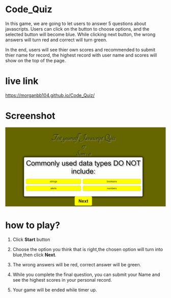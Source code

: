 # Code_Quiz

In this game, we are going to let users to answer 5 questions about javascripts. Users can click on the button to choose options, and the selected button will become blue. While clicking next button, the wrong answers will turn red and correct will turn green.

In the end, users will see thier own scores and recommended to submit thier name for record, the highest record with user name and scores will show on the top of the page.

# live link
https://morganbb104.github.io/Code_Quiz/

# Screenshot
![Quiz code](https://github.com/Morganbb104/Code_Quiz/blob/main/asset/images/quiz-code-game.jpg)

# how to play?

1. Click **Start** button

2. Choose the option you think that is right,the chosen option will turn into blue,then click **Next**.

3. The wrong answers will be red, correct answer will be green.

4. While you complete the final question, you can submit your Name and see the highest scores in your personal record.

5. Your game will be ended while timer up.



